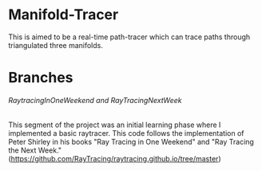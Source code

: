 # Manifold-Tracer

This is aimed to be a real-time path-tracer which can trace paths through triangulated three manifolds.

# Branches

###### RaytracingInOneWeekend and RayTracingNextWeek
This segment of the project was an initial learning phase where I implemented a basic raytracer. This code follows the implementation of Peter Shirley in his books "Ray Tracing in One Weekend" and "Ray Tracing the Next Week." (https://github.com/RayTracing/raytracing.github.io/tree/master)

